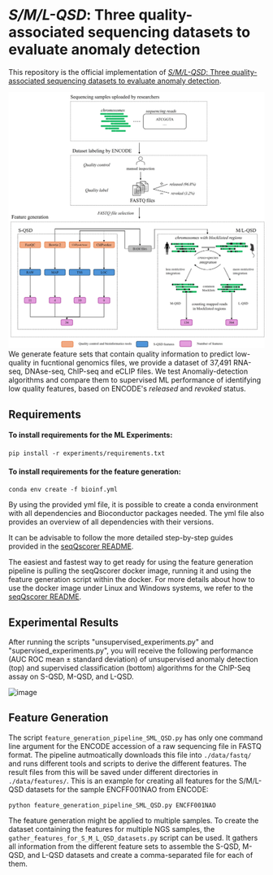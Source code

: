 # *_S/M/L-QSD_*: Three quality-associated sequencing datasets to evaluate anomaly detection

This repository is the official implementation of [*_S/M/L-QSD_*: Three quality-associated sequencing datasets to evaluate anomaly detection](Place-holder-url). 

![Workflow to create the datasets](data/qsd_creation_v4.jpg)
We generate feature sets that contain quality information to predict low-quality in fucntional genomics files, we provide a dataset of 37,491 RNA-seq, DNAse-seq, ChIP-seq and eCLIP files. 
We test Anomaliy-detection algorithms and compare them to supervised ML performance of identifying low quality features, based on ENCODE's *released* and *revoked* status. 
## Requirements

#### To install requirements for the ML Experiments:

```setup
pip install -r experiments/requirements.txt
```

#### To install requirements for the feature generation:
```setup
conda env create -f bioinf.yml
```
By using the provided yml file, it is possible to create a conda environment with all dependencies and Bioconductor packages needed. The yml file also provides an overview of all dependencies with their versions.

It can be advisable to follow the more detailed step-by-step guides provided in the [seqQscorer README](https://github.com/salbrec/seqQscorer).

The easiest and fastest way to get ready for using the feature generation pipeline is pulling the seqQscorer docker image, running it and using the feature generation script within the docker.
For more details about how to use the docker image under Linux and Windows systems, we refer to the [seqQscorer README](https://github.com/salbrec/seqQscorer).

## Experimental Results
After running the scripts "unsupervised_experiments.py" and "supervised_experiments.py", you will receive the following performance (AUC ROC mean ± standard deviation) of unsupervised anomaly detection
(top) and supervised classification (bottom) algorithms for the ChIP-Seq assay on S-QSD, M-QSD, and L-QSD.  

![image](https://github.com/user-attachments/assets/2d086fc6-1065-4b8c-9bc7-0ac53322a629)

## Feature Generation
The script `feature_generation_pipeline_SML_QSD.py` has only one command line argument for the ENCODE accession of a raw sequencing file in FASTQ format. The pipeline autmoatically downloads this file into `./data/fastq/` and runs different tools and scripts to derive the different features. The result files from this will be saved under different directories in `./data/features/`. This is an example for creating all features for the S/M/L-QSD datasets for the sample ENCFF001NAO from ENCODE: 
```
python feature_generation_pipeline_SML_QSD.py ENCFF001NAO
```
The feature generation might be applied to multiple samples. To create the dataset containing the features for multiple NGS samples, the `gather_features_for_S_M_L_QSD_datasets.py` script can be used. It gathers all information from the different feature sets to assemble the S-QSD, M-QSD, and L-QSD datasets and create a comma-separated file for each of them.


